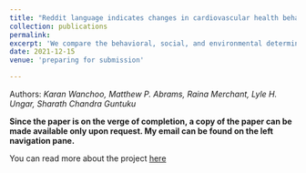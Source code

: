 ```yaml
---
title: "Reddit language indicates changes in cardiovascular health behaviors around diet, physical activity, substance use, smoking during COVID-19"
collection: publications
permalink: 
excerpt: 'We compare the behavioral, social, and environmental determinants associated with cardiovascular (CV) health before and after the COVID-19 pandemic. We leverage the popular social media platform Reddit to analyze 1 million posts from 22 different communities (i.e., subreddits) that belong to four broader groups - diet, physical activity, substance use, and smoking from January 2019 to December 2020, using Natural Language Processing (NLP).'
date: 2021-12-15
venue: 'preparing for submission'

---
```


Authors: _Karan Wanchoo, Matthew P. Abrams, Raina Merchant, Lyle H. Ungar, Sharath Chandra Guntuku_

**Since the paper is on the verge of completion, a copy of the paper can be made available only upon request. My email can be found on the left navigation pane.**

You can read more about the project [here](https://wanchoo93.github.io/teaching/2016-spring-teaching-3)

